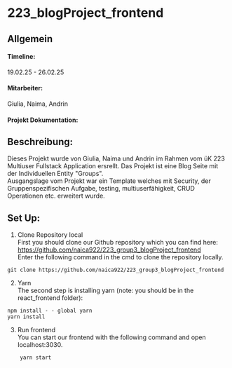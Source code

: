 # 223_blogProject_frontend

## Allgemein

#### Timeline:
19.02.25 - 26.02.25

#### Mitarbeiter:
Giulia, Naima, Andrin

#### Projekt Dokumentation: 

## Beschreibung:
Dieses Projekt wurde von Giulia, Naima und Andrin im Rahmen vom üK 223 Multiuser Fullstack Application ersrellt. Das Projekt ist eine Blog Seite mit der Individuellen Entity "Groups". <br>
Ausgangslage vom Projekt war ein Template welches mit Security, der Gruppenspezifischen Aufgabe, testing, multiuserfähigkeit, CRUD Operationen etc. erweitert wurde.

## Set Up:
1. Clone Repository local <br>
First you should clone our Github repository which you can find here: https://github.com/naica922/223_group3_blogProject_frontend <br>
Enter the following command in the cmd to clone the repository locally.
```
git clone https://github.com/naica922/223_group3_blogProject_frontend
```

2. Yarn <br>
The second step is installing yarn (note: you should be in the react_frontend folder):
```
npm install - - global yarn
yarn install
```
3. Run frontend <br>
You can start our frontend with the following command and open localhost:3030.
```
	yarn start
```


 
